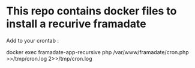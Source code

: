 # This repo contains docker files to install a recurive framadate

Add to your crontab :

docker exec framadate-app-recursive php /var/www/framadate/cron.php >>/tmp/cron.log 2>>/tmp/cron.log
